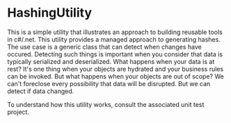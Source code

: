 # HashingUtility

This is a simple utility that illustrates an approach to building reusable tools in c#/.net. This utility provides a managed
approach to generating hashes. The use case is a generic class that can detect when changes have occured. Detecting such
things is important when you consider that data is typically serialized and deserialized. What happens when your data is
at rest? It's one thing when your objects are hydrated and your business rules can be invoked. But what happens when
your objects are out of scope? We can't foreclose every possibility that data will be disrupted. But we can detect
if data changed.

To understand how this utility works, consult the associated unit test project.
